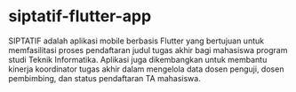 # siptatif-flutter-app
SIPTATIF adalah aplikasi mobile berbasis Flutter yang bertujuan untuk memfasilitasi proses pendaftaran judul tugas akhir bagi mahasiswa program studi Teknik Informatika. Aplikasi juga dikembangkan untuk membantu kinerja koordinator tugas akhir dalam mengelola data dosen penguji, dosen pembimbing, dan status pendaftaran TA mahasiswa.
